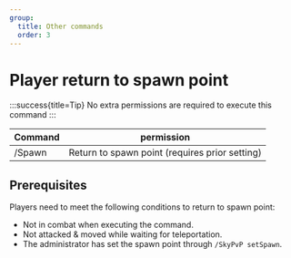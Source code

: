 ```yaml
---
group:
  title: Other commands
  order: 3
---
```


# Player return to spawn point

:::success{title=Tip}
No extra permissions are required to execute this command
:::

| Command | permission                                     |
| ------- | ---------------------------------------------- |
| /Spawn  | Return to spawn point (requires prior setting) |

## Prerequisites

Players need to meet the following conditions to return to spawn point:

- Not in combat when executing the command.
- Not attacked & moved while waiting for teleportation.
- The administrator has set the spawn point through `/SkyPvP setSpawn`.
